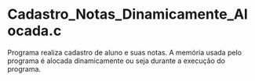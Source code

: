 # Cadastro_Notas_Dinamicamente_Alocada.c
Programa realiza cadastro de aluno e suas notas. A memória usada pelo programa é alocada dinamicamente ou seja durante a execução do programa.
